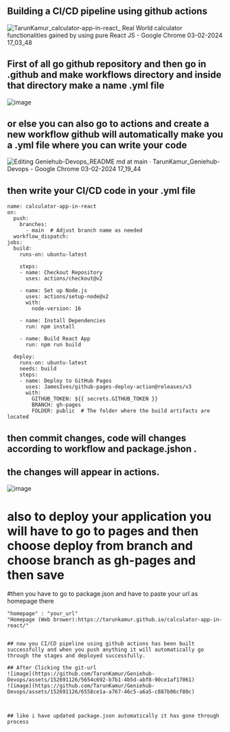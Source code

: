 ## Building a CI/CD pipeline using github actions
![TarunKamur_calculator-app-in-react_ Real World calculator functionalities gained by using pure React JS  - Google Chrome 03-02-2024 17_03_48](https://github.com/TarunKamur/Geniehub-Devops/assets/152691126/681b4dfd-329f-4e9e-8692-d17858643315)


## First of all go github repository and then go in .github and make workflows directory and inside that directory make a name .yml file
![image](https://github.com/TarunKamur/Geniehub-Devops/assets/152691126/432af484-0621-4ea6-9e80-88fe300af1a8)



## or else you can also go to actions and create a new workflow github will automatically make you a .yml file where you can write your code
![Editing Geniehub-Devops_README md at main · TarunKamur_Geniehub-Devops - Google Chrome 03-02-2024 17_19_44](https://github.com/TarunKamur/Geniehub-Devops/assets/152691126/4673d6d6-da5a-40e1-aac3-f6a2c0cd6d3d)

## then write your CI/CD code in your .yml file 

```
name: calculator-app-in-react
on:
  push:
    branches:
      - main  # Adjust branch name as needed
  workflow_dispatch:
jobs:
  build:
    runs-on: ubuntu-latest

    steps:
    - name: Checkout Repository
      uses: actions/checkout@v2

    - name: Set up Node.js
      uses: actions/setup-node@v2
      with:
        node-version: 16

    - name: Install Dependencies
      run: npm install

    - name: Build React App
      run: npm run build

  deploy:
    runs-on: ubuntu-latest
    needs: build
    steps:
    - name: Deploy to GitHub Pages
      uses: JamesIves/github-pages-deploy-action@releases/v3
      with:
        GITHUB_TOKEN: ${{ secrets.GITHUB_TOKEN }}
        BRANCH: gh-pages
        FOLDER: public  # The folder where the build artifacts are located
```

## then commit changes, code will changes according to workflow and package.jshon .

## the changes will appear in actions.
![image](https://github.com/TarunKamur/Geniehub-Devops/assets/152691126/a0f49ee7-2f75-4e24-9f31-1fff08421adb)

# also to deploy your application you will have to go to pages and then choose deploy from branch and choose branch as gh-pages and then save


#then you have to go to package.json and have to paste your url as homepage there

```
"homepage" : "your_url"
"Homepage (Web brower):https://tarunkamur.github.io/calculator-app-in-react/"


## now you CI/CD pipeline using github actions has been built successfully and when you push anything it will automatically go through the stages and deployed successfully.

## After Clicking the git-url
![image](https://github.com/TarunKamur/Geniehub-Devops/assets/152691126/5654c692-b7b1-4b5d-abf8-90ce1af17061)
![image](https://github.com/TarunKamur/Geniehub-Devops/assets/152691126/6558ce1a-a767-46c5-a6a5-c887b06cf80c)



## like i have updated package.json automatically it has gone through process
